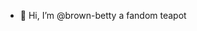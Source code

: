 - 👋 Hi, I’m @brown-betty a fandom teapot


<!---
brown-betty/brown-betty is a ✨ special ✨ repository because its `README.md` (this file) appears on your GitHub profile.
You can click the Preview link to take a look at your changes.
--->

